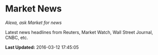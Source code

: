 # Market News
*Alexa, ask Market for news*

Latest news headlines from Reuters, Market Watch, Wall Street Journal, CNBC, etc.

**Last Updated:** 2016-03-12 17:45:05